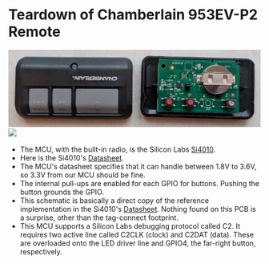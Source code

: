 # Teardown of Chamberlain 953EV-P2 Remote

![](images/open-case.jpg)
![](images/Chamberlain%20953EV-P2%20PCB%20Annotation.svg)


* The MCU, with the built-in radio, is the Silicon Labs [Si4010].
* Here is the Si4010's [Datasheet].
* The MCU's datasheet specifies that it can handle between 1.8V to 3.6V, so 3.3V
  from our MCU should be fine.
* The internal pull-ups are enabled for each GPIO for buttons. Pushing the
  button grounds the GPIO.
* This schematic is basically a direct copy of the reference implementation in
  the Si4010's [Datasheet]. Nothing found on this PCB is a surprise, other
  than the tag-connect footprint.
* This MCU supports a Silicon Labs debugging protocol called C2. It requires two
  active line called C2CLK (clock) and C2DAT (data). These are overloaded onto
  the LED driver line and GPIO4, the far-right button, respectively.

[Datasheet]: https://www.silabs.com/documents/public/data-sheets/Si4010.pdf
[Si4010]: https://www.silabs.com/wireless/proprietary/ezradio-sub-ghz-ics/device.si4010-c2-gt?tab=specs